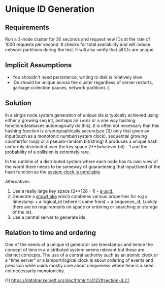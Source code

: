 # Unique ID Generation

## Requirements

Run a 3-node cluster for 30 seconds and request new IDs at the rate of 1000 requests per second.
It checks for total availability and will induce network partitions during the test.
It will also verify that all IDs are unique.

## Implicit Assumptions

- You shouldn't need persistence, writing to disk is relatively slow
- IDs should be unique across the cluster regardless of server restarts, garbage collection pauses, network partitions :)

## Solution

In a single node system generation of unique ids is typically achieved using either a growing
seq int, perhaps an `int64` or a one way hashing function(databases automagically do this),  it is often not necessary that this
hashing function is cryptographically secure(see [1]) only that given an input(such as a monotonic number(system clock),
sequential growing counter(for loop) or a pseudo-random bit/string) it produces a unique hash
uniformly distributed over the key space 2**(whatever bit) - 1 and the probability of a collision is extremely rare.

In the runtime of a distributed system where each node has its own view of the world there needs to be someway
of guaranteeing that input/seed of the hash function as the
[system clock is unreliable](https://tigerbeetle.com/blog/three-clocks-are-better-than-one/)

Alternatives:

1. Use a really large key space (2**128 - 1) - [a uuid.](https://en.wikipedia.org/wiki/Universally_unique_identifier)
2. Generate a [snowflake](https://blog.twitter.com/engineering/en_us/a/2010/announcing-snowflake) which combines
various properties for e.g a timestamp + a logical_id (where it came from) + a sequence_id,
Luckily there are no requirements on space or ordering or searching or storage of the ids.
3. Use a central server to generate ids.

## Relation to time and ordering

One of the seeds of a unique id generator are timestamps and hence the concept of time in a distributed system seems relevant but
these are distinct concepts. The use of a central authority such as an atomic clock or a "time server" or a lamport/logical clock is
about ordering of events and precision while uuids mostly care about uniqueness where time is a seed not necessarily monotonicity.

[1] <https://datatracker.ietf.org/doc/html/rfc4122#section-4.2.1>
